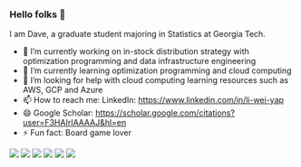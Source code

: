 ### Hello folks 👋

I am Dave, a graduate student majoring in Statistics at Georgia Tech. 
- 🔭 I’m currently working on in-stock distribution strategy with optimization programming and data infrastructure engineering
- 🌱 I’m currently learning optimization programming and cloud computing
- 🤔 I’m looking for help with cloud computing learning resources such as AWS, GCP and Azure
- 📫 How to reach me: LinkedIn: https://www.linkedin.com/in/li-wei-yap
- 😄 Google Scholar: https://scholar.google.com/citations?user=F3HAIrIAAAAJ&hl=en
- ⚡ Fun fact: Board game lover


![](https://img.shields.io/badge/TOOLS-PYTHON-informational?style=flat&logo=<LOGO_NAME>&logoColor=white&color=2bbc8a)
![](https://img.shields.io/badge/TOOLS-R-informational?style=flat&logo=<LOGO_NAME>&logoColor=white&color=2bbc8a)
![](https://img.shields.io/badge/TOOLS-SQL-informational?style=flat&logo=<LOGO_NAME>&logoColor=white&color=2bbc8a)
![](https://img.shields.io/badge/TOOLS-TABLEAU-informational?style=flat&logo=<LOGO_NAME>&logoColor=white&color=2bbc8a)
![](https://img.shields.io/badge/KNOWLEDGE-STATISTICS-informational?style=flat&logo=<LOGO_NAME>&logoColor=white&color=2bbc8a)
![](https://img.shields.io/badge/KNOWLEDGE-MACHINELEARNING-informational?style=flat&logo=<LOGO_NAME>&logoColor=white&color=2bbc8a)
<!--
**daveyap1993/daveyap1993** is a ✨ _special_ ✨ repository because its `README.md` (this file) appears on your GitHub profile.




Here are some ideas to get you started:

- 🔭 I’m currently working on ...
- 🌱 I’m currently learning ...
- 👯 I’m looking to collaborate on ...
- 🤔 I’m looking for help with ...
- 💬 Ask me about ...
- 📫 How to reach me: ...
- 😄 Pronouns: ...
- ⚡ Fun fact: ...
-->
